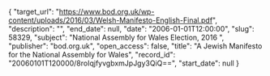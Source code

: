 {
  "target_url": "https://www.bod.org.uk/wp-content/uploads/2016/03/Welsh-Manifesto-English-Final.pdf", 
  "description": "", 
  "end_date": null, 
  "date": "2006-01-01T12:00:00", 
  "slug": 58329, 
  "subject": "National Assembly for Wales Election, 2016 ", 
  "publisher": "bod.org.uk", 
  "open_access": false, 
  "title": "A Jewish Manifesto for the National Assembly for Wales", 
  "record_id": "20060101T120000/8roIqjfyvgbxmJpJgy3QiQ==", 
  "start_date": null
}

